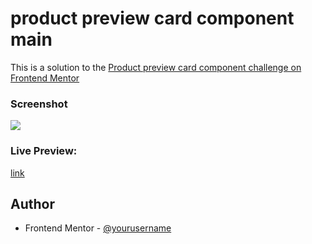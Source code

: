 # product preview card component main

This is a solution to the [Product preview card component challenge on Frontend Mentor](https://www.frontendmentor.io/challenges/product-preview-card-component-GO7UmttRfa)

### Screenshot

![](./screenshot.jpg)

### Live Preview:

[link](https://fe001m.netlify.app/)

## Author

- Frontend Mentor - [@yourusername](https://www.frontendmentor.io/profile/yourusername)
